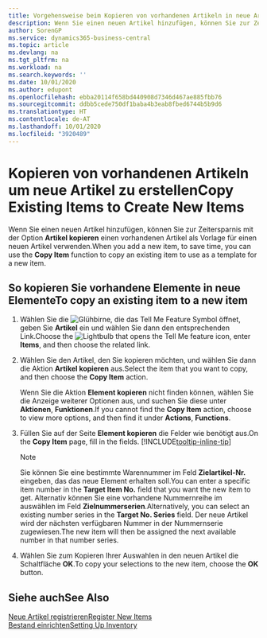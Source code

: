 ```yaml
---
title: Vorgehensweise beim Kopieren von vorhandenen Artikeln in neue Artikel
description: Wenn Sie einen neuen Artikel hinzufügen, können Sie zur Zeitersparnis mit der Option Artikel kopieren einen vorhandenen Artikel als Vorlage für einen neuen Artikel verwenden.
author: SorenGP
ms.service: dynamics365-business-central
ms.topic: article
ms.devlang: na
ms.tgt_pltfrm: na
ms.workload: na
ms.search.keywords: ''
ms.date: 10/01/2020
ms.author: edupont
ms.openlocfilehash: ebba20114f658bd440908d7346d467ae885fbb76
ms.sourcegitcommit: ddbb5cede750df1baba4b3eab8fbed6744b5b9d6
ms.translationtype: HT
ms.contentlocale: de-AT
ms.lasthandoff: 10/01/2020
ms.locfileid: "3920489"
---
```

# <a name="copy-existing-items-to-create-new-items"></a><span data-ttu-id="2c8ad-103">Kopieren von vorhandenen Artikeln um neue Artikel zu erstellen</span><span class="sxs-lookup"><span data-stu-id="2c8ad-103">Copy Existing Items to Create New Items</span></span>

<span data-ttu-id="2c8ad-104">Wenn Sie einen neuen Artikel hinzufügen, können Sie zur Zeitersparnis mit der Option **Artikel kopieren** einen vorhandenen Artikel als Vorlage für einen neuen Artikel verwenden.</span><span class="sxs-lookup"><span data-stu-id="2c8ad-104">When you add a new item, to save time, you can use the **Copy Item** function to copy an existing item to use as a template for a new item.</span></span>  

## <a name="to-copy-an-existing-item-to-a-new-item"></a><span data-ttu-id="2c8ad-105">So kopieren Sie vorhandene Elemente in neue Elemente</span><span class="sxs-lookup"><span data-stu-id="2c8ad-105">To copy an existing item to a new item</span></span>

1. <span data-ttu-id="2c8ad-106">Wählen Sie die ![Glühbirne, die das Tell Me Feature](media/ui-search/search_small.png "Tell Me-Funktion") Symbol öffnet, geben Sie **Artikel** ein und wählen Sie dann den entsprechenden Link.</span><span class="sxs-lookup"><span data-stu-id="2c8ad-106">Choose the ![Lightbulb that opens the Tell Me feature](media/ui-search/search_small.png "Tell me what you want to do") icon, enter **Items**, and then choose the related link.</span></span>  
2. <span data-ttu-id="2c8ad-107">Wählen Sie den Artikel, den Sie kopieren möchten, und wählen Sie dann die Aktion **Artikel kopieren** aus.</span><span class="sxs-lookup"><span data-stu-id="2c8ad-107">Select the item that you want to copy, and then choose the **Copy Item** action.</span></span>  

    <span data-ttu-id="2c8ad-108">Wenn Sie die Aktion **Element kopieren** nicht finden können, wählen Sie die Anzeige weiterer Optionen aus, und suchen Sie diese unter **Aktionen**, **Funktionen**.</span><span class="sxs-lookup"><span data-stu-id="2c8ad-108">If you cannot find the **Copy Item** action, choose to view more options, and then find it under **Actions**, **Functions**.</span></span>  

3. <span data-ttu-id="2c8ad-109">Füllen Sie auf der Seite **Element kopieren** die Felder wie benötigt aus.</span><span class="sxs-lookup"><span data-stu-id="2c8ad-109">On the **Copy Item** page, fill in the fields.</span></span> [!INCLUDE[tooltip-inline-tip](includes/tooltip-inline-tip_md.md)]

    > [!NOTE]  
    > <span data-ttu-id="2c8ad-110">Sie können Sie eine bestimmte Warennummer im Feld **Zielartikel-Nr.** eingeben, das das neue Element erhalten soll.</span><span class="sxs-lookup"><span data-stu-id="2c8ad-110">You can enter a specific item number in the **Target Item No.** field that you want the new item to get.</span></span> <span data-ttu-id="2c8ad-111">Alternativ können Sie eine vorhandene Nummernreihe im auswählen im Feld **Zielnummerserien**.</span><span class="sxs-lookup"><span data-stu-id="2c8ad-111">Alternatively, you can select an existing number series in the **Target No. Series** field.</span></span> <span data-ttu-id="2c8ad-112">Der neue Artikel wird der nächsten verfügbaren Nummer in der Nummernserie zugewiesen.</span><span class="sxs-lookup"><span data-stu-id="2c8ad-112">The new item will then be assigned the next available number in that number series.</span></span>  

4. <span data-ttu-id="2c8ad-113">Wählen Sie zum Kopieren Ihrer Auswahlen in den neuen Artikel die Schaltfläche **OK**.</span><span class="sxs-lookup"><span data-stu-id="2c8ad-113">To copy your selections to the new item, choose the **OK** button.</span></span>  

## <a name="see-also"></a><span data-ttu-id="2c8ad-114">Siehe auch</span><span class="sxs-lookup"><span data-stu-id="2c8ad-114">See Also</span></span>

[<span data-ttu-id="2c8ad-115">Neue Artikel registrieren</span><span class="sxs-lookup"><span data-stu-id="2c8ad-115">Register New Items</span></span>](inventory-how-register-new-items.md)  
[<span data-ttu-id="2c8ad-116">Bestand einrichten</span><span class="sxs-lookup"><span data-stu-id="2c8ad-116">Setting Up Inventory</span></span>](inventory-setup-inventory.md)  
